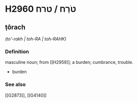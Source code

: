 # H2960 טֹרַח / טרח

## ṭôrach

_(to'-rakh | toh-RA | toh-RAHK)_

### Definition

masculine noun; from [[H2959]]; a burden; cumbrance, trouble.

- burden
### See also

[[G2873]], [[G4140]]

